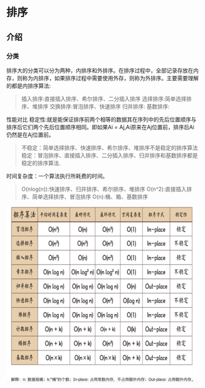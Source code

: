 # 排序

## 介绍
### 分类
排序大的分类可以分为两种，内排序和外排序。在排序过程中，全部记录存放在内存，则称为内排序，如果排序过程中需要使用外存，则称为外排序。主要需要理解的都是内排序算法:
  
> 插入排序:直接插入排序、希尔排序、二分插入排序
> 选择排序:简单选择排序、堆排序
> 交换排序:冒泡排序、快速排序
> 归并排序:
> 基数排序:

性能对比
稳定性:就是能保证排序前两个相等的数据其在序列中的先后位置顺序与排序后它们两个先后位置顺序相同。即如果Ai = Aj,Ai原来在Aj位置前，排序后Ai仍然是在Aj位置前。

> 不稳定：简单选择排序、快速排序、希尔排序、堆排序不是稳定的排序算法
> 稳定：冒泡排序、直接插入排序、二分插入排序、归并排序和基数排序都是稳定的排序算法.

时间复杂度：一个算法执行所耗费的时间。
> O(nlog(n)):快速排序、归并排序、希尔排序、堆排序
> O(n^2):直接插入排序、简单选择排序、冒泡排序
> O(n):桶、箱、基数排序

![图1](https://github.com/HYQ2018/DataStructure/blob/master/Sort/conclue.png)
